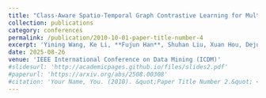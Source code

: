 ```yaml
---
title: "Class-Aware Spatio-Temporal Graph Contrastive Learning for Multivariate Time Series Data"
collection: publications
category: conferences
permalink: /publication/2010-10-01-paper-title-number-4
excerpt: 'Yining Wang, Ke Li, **Fujun Han**, Shuhan Liu, Xuan Hou, Dejun Teng, and Zhaohui Peng'
date: 2025-08-26
venue: 'IEEE International Conference on Data Mining (ICDM)'
#slidesurl: 'http://academicpages.github.io/files/slides2.pdf'
#paperurl: 'https://arxiv.org/abs/2508.00308'
#citation: 'Your Name, You. (2010). &quot;Paper Title Number 2.&quot; <i>Journal 1</i>. 1(2).'
---
```

